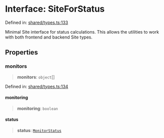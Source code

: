 # Interface: SiteForStatus

Defined in: [shared/types.ts:133](https://github.com/Nick2bad4u/Uptime-Watcher/blob/3cce0c3b352c8390536ca3c7399ece50a05faf18/shared/types.ts#L133)

Minimal Site interface for status calculations.
This allows the utilities to work with both frontend and backend Site types.

## Properties

### monitors

> **monitors**: `object`[]

Defined in: [shared/types.ts:134](https://github.com/Nick2bad4u/Uptime-Watcher/blob/3cce0c3b352c8390536ca3c7399ece50a05faf18/shared/types.ts#L134)

#### monitoring

> **monitoring**: `boolean`

#### status

> **status**: [`MonitorStatus`](../type-aliases/MonitorStatus.md)
